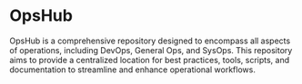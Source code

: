 # OpsHub
OpsHub is a comprehensive repository designed to encompass all aspects of operations, including DevOps, General Ops, and SysOps. This repository aims to provide a centralized location for best practices, tools, scripts, and documentation to streamline and enhance operational workflows.
